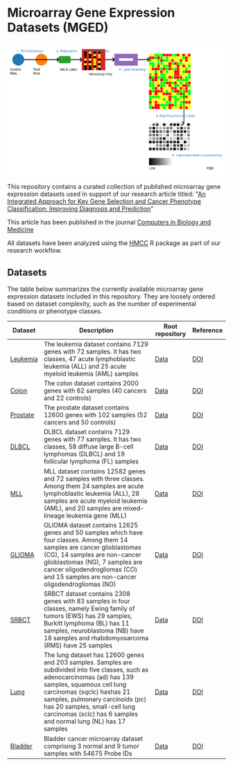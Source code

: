 # Microarray Gene Expression Datasets (MGED)

![microarray](images/microarrayIMAGE.png)

This repository contains a curated collection of published microarray gene expression datasets used in support of our research article titled: "[An Integrated Approach for Key Gene Selection and Cancer Phenotype Classification: Improving Diagnosis and Prediction](https://doi.org/10.1016/j.compbiomed.2025.110687)" 

This article has been published in the journal [Computers in Biology and Medicine](https://www.sciencedirect.com/journal/computers-in-biology-and-medicine) 

All datasets have been analyzed using the [HMCC](https://github.com/BandhanSarker/HMCC) R package as part of our research workflow.

## Datasets
The table below summarizes the currently available microarray gene expression datasets included in this repository.
They are loosely ordered based on dataset complexity, such as the number of experimental conditions or phenotype classes.

| Dataset | Description | Root repository | Reference |
| --- | --- | --- | --- |
| [Leukemia](https://github.com/BandhanSarker/Microarray_gene_expression_datasets/blob/main/MicroarrayData/Leukemia.rds) | The leukemia dataset contains 7129 genes with 72 samples. It has two classes, 47 acute lymphoblastic leukemia (ALL) and 25 acute myeloid leukemia (AML) samples | [Data](https://csse.szu.edu.cn/staff/zhuzx/Leukemia.zip) | [DOI](https://doi.org/10.1126/science.286.5439.531) |
| [Colon](https://github.com/BandhanSarker/Microarray_gene_expression_datasets/blob/main/MicroarrayData/Colon.rds) | The colon dataset contains 2000 genes with 62 samples (40 cancers and 22 controls) | [Data](https://csse.szu.edu.cn/staff/zhuzx/Colon.zip) | [DOI](https://doi.org/10.1073/pnas.96.12.6745) |
| [Prostate](https://github.com/BandhanSarker/Microarray_gene_expression_datasets/blob/main/MicroarrayData/Prostate.rds) | The prostate dataset contains 12600 genes with 102 samples (52 cancers and 50 controls) | [Data](https://file.biolab.si/biolab/supp/bi-cancer/projections/info/prostata.html) | [DOI](https://doi.org/10.1016/s1535-6108(02)00030-2) |
| [DLBCL](https://github.com/BandhanSarker/Microarray_gene_expression_datasets/blob/main/MicroarrayData/DLBCL.rds) | DLBCL dataset contains 7129 genes with 77 samples. It has two classes, 58 diffuse large B-cell lymphomas (DLBCL) and 19 follicular lymphoma (FL) samples | [Data](https://file.biolab.si/biolab/supp/bi-cancer/projections/info/DLBCL.html) | [DOI](https://doi.org/10.1038/nm0102-68) |
| [MLL](https://github.com/BandhanSarker/Microarray_gene_expression_datasets/blob/main/MicroarrayData/MLL.rds) | MLL dataset contains 12582 genes and 72 samples with three classes. Among them 24 samples are acute lymphoblastic leukemia (ALL), 28 samples are acute myeloid leukemia (AML), and 20 samples are mixed-lineage leukemia gene (MLL) | [Data](https://csse.szu.edu.cn/staff/zhuzx/MLL.zip) | [DOI](https://doi.org/10.1038/ng765) |
| [GLIOMA](https://github.com/BandhanSarker/Microarray_gene_expression_datasets/blob/main/MicroarrayData/Glioma.rds) | GLIOMA dataset contains 12625 genes and 50 samples which have four classes. Among them 14 samples are cancer glioblastomas (CG), 14 samples are non-cancer glioblastomas (NG), 7 samples are cancer oligodendrogliomas (CO) and 15 samples are non-cancer oligodendrogliomas (NO) | [Data](https://file.biolab.si/biolab/supp/bi-cancer/projections/info/glioblastoma.html) | [DOI](https://pubmed.ncbi.nlm.nih.gov/12670911/) |
| [SRBCT](https://github.com/BandhanSarker/Microarray_gene_expression_datasets/blob/main/MicroarrayData/SRBCT.rds) | SRBCT dataset contains 2308 genes with 83 samples in four classes, namely Ewing family of tumors (EWS) has 29 samples, Burkitt lymphoma (BL) has 11 samples, neuroblastoma (NB) have 18 samples and rhabdomyosarcoma (RMS) have 25 samples | [Data](https://csse.szu.edu.cn/staff/zhuzx/SRBCT.zip) | [DOI](https://doi.org/10.1038/89044) |
| [Lung](https://github.com/BandhanSarker/Microarray_gene_expression_datasets/blob/main/MicroarrayData/Lung.rds) | The lung dataset has 12600 genes and 203 samples. Samples are subdivided into five classes, such as adenocarcinomas (ad) has 139 samples, squamous cell lung carcinomas (sqclc) hashas 21 samples, pulmonary carcinoids (pc) has 20 samples, small-cell lung carcinomas (sclc) has 6 samples and normal lung (NL) has 17 samples | [Data](https://file.biolab.si/biolab/supp/bi-cancer/projections/info/lung.html) | [DOI](https://doi.org/10.1073/pnas.191502998) |
| [Bladder](https://github.com/BandhanSarker/Microarray_gene_expression_datasets/blob/main/MicroarrayData/Bladder_GSE7476.rds) | Bladder cancer microarray dataset comprising 3 normal and 9 tumor samples with 54675 Probe IDs | [Data](https://www.ncbi.nlm.nih.gov/geo/query/acc.cgi?acc=GSE7476) | [DOI](https://doi.org/10.1016/j.juro.2009.03.084) |


